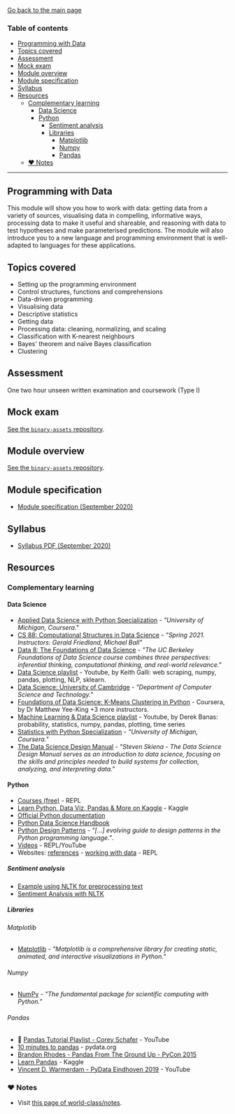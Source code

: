 [Go back to the main page](../../../README.md)

### Table of contents

- [Programming with Data](#programming-with-data)
- [Topics covered](#topics-covered)
- [Assessment](#assessment)
- [Mock exam](#mock-exam)
- [Module overview](#module-overview)
- [Module specification](#module-specification)
- [Syllabus](#syllabus)
- [Resources](#resources)
  - [Complementary learning](#complementary-learning)
    - [Data Science](#data-science)
    - [Python](#python)
      - [Sentiment analysis](#sentiment-analysis)
      - [Libraries](#libraries)
        - [Matplotlib](#matplotlib)
        - [Numpy](#numpy)
        - [Pandas](#pandas)
  - [:heart: Notes](#heart-notes)

---

## Programming with Data

This module will show you how to work with data: getting data from a
variety of sources, visualising data in compelling, informative ways,
processing data to make it useful and shareable, and reasoning with
data to test hypotheses and make parameterised predictions. The module
will also introduce you to a new language and programming environment
that is well-adapted to languages for these applications.

## Topics covered

- Setting up the programming environment
- Control structures, functions and comprehensions
- Data-driven programming
- Visualising data
- Descriptive statistics
- Getting data
- Processing data: cleaning, normalizing, and scaling
- Classification with K-nearest neighbours
- Bayes' theorem and naïve Bayes classification
- Clustering

## Assessment

One two hour unseen written examination and coursework (Type I)

## Mock exam

[See the `binary-assets` repository](https://github.com/world-class/binary-assets/tree/master/modules/cm2015-pwd).

## Module overview

[See the `binary-assets` repository](https://github.com/world-class/binary-assets/tree/master/modules/cm2015-pwd).

## Module specification

- [Module specification (September 2020)](https://github.com/world-class/binary-assets/blob/master/modules/module-specification/CM2015_PWD-Module-Spec.pdf)

## Syllabus

- [Syllabus PDF (September 2020)](https://github.com/world-class/binary-assets/blob/master/modules/syllabi/Syllabus_CM2015_PWD.pdf)

## Resources

### Complementary learning

#### Data Science

- [Applied Data Science with Python Specialization](https://www.coursera.org/specializations/data-science-python) - _"University of Michigan, Coursera."_
- [CS 88: Computational Structures in Data Science](https://cs88-website.github.io/sp21/) - _"Spring 2021. Instructors: Gerald Friedland, Michael Ball"_
- [Data 8: The Foundations of Data Science](http://data8.org/) - _"The UC Berkeley Foundations of Data Science course combines three perspectives: inferential thinking, computational thinking, and real-world relevance."_
- [Data Science playlist](https://www.youtube.com/watch?v=GjKQ6V_ViQE&list=PLFCB5Dp81iNVmuoGIqcT5oF4K-7kTI5vp) - Youtube, by Keith Galli: web scraping, numpy, pandas, plotting, NLP, sklearn.
- [Data Science: University of Cambridge](https://www.cl.cam.ac.uk/teaching/2021/DataSci/materials.html) - _"Department of Computer Science and Technology."_
- [Foundations of Data Science: K-Means Clustering in Python](https://www.coursera.org/learn/data-science-k-means-clustering-python) - Coursera, by Dr Matthew Yee-King +3 more instructors.
- [Machine Learning & Data Science playlist](https://www.youtube.com/watch?v=sEte4hXEgJ8&list=PLGLfVvz_LVvQy4mkmEvtFwZGg1S38MUmn) - Youtube, by Derek Banas: probability, statistics, numpy, pandas, plotting, time series
- [Statistics with Python Specialization](https://www.coursera.org/specializations/statistics-with-python) - _"University of Michigan, Coursera."_
- [The Data Science Design Manual](https://data-manual.com/) - _"Steven Skiena - The Data Science Design Manual serves as an introduction to data science, focusing on the skills and principles needed to build systems for collection, analyzing, and interpreting data."_

#### Python

- [Courses (free)](https://github.com/world-class/REPL/tree/master/online_courses/free#python) - REPL
- [Learn Python, Data Viz, Pandas & More on Kaggle](https://www.kaggle.com/learn/overview) - Kaggle
- [Official Python documentation](https://docs.python.org/3/)
- [Python Data Science Handbook](https://github.com/jakevdp/PythonDataScienceHandbook)
- [Python Design Patterns](https://python-patterns.guide/) - _"[...] evolving guide to design patterns in the Python programming language."_.
- [Videos](https://github.com/world-class/REPL/tree/master/youtube#python) - REPL/YouTube
- Websites: [references](https://github.com/world-class/REPL/tree/master/websites#python-1) - [working with data](https://github.com/world-class/REPL/tree/master/websites#working-with-data-pandas-numpy-matplotlib-ipython-scikit-learn) - REPL

##### Sentiment analysis

- [Example using NLTK for preprocessing text](https://colab.research.google.com/github/gal-a/blog/blob/master/docs/notebooks/nlp/nltk_preprocess.ipynb)
- [Sentiment Analysis with NLTK](https://www.kaggle.com/kakiac/sentiment-analysis-with-nltk)

##### Libraries

###### Matplotlib

- [Matplotlib](https://matplotlib.org/) - _"Matplotlib is a comprehensive library for creating static, animated, and interactive visualizations in Python."_

###### Numpy

- [NumPy](https://numpy.org/) - _"The fundamental package for scientific computing with Python."_

###### Pandas

- :3rd_place_medal: [Pandas Tutorial Playlist - Corey Schafer](https://www.youtube.com/playlist?list=PL-osiE80TeTsWmV9i9c58mdDCSskIFdDS) - YouTube
- [10 minutes to pandas](https://pandas.pydata.org/pandas-docs/stable/user_guide/10min.html) - pydata.org
- [Brandon Rhodes - Pandas From The Ground Up - PyCon 2015](https://www.youtube.com/watch?v=5JnMutdy6Fw)
- [Learn Pandas](https://www.kaggle.com/learn/pandas) - Kaggle
- [Vincent D. Warmerdam - PyData Eindhoven 2019](https://www.youtube.com/watch?v=yXGCKqo5cEY) - YouTube

### :heart: Notes

- Visit [this page of world-class/notes](https://github.com/world-class/notes/tree/master/level-5/programming-with-data/).
